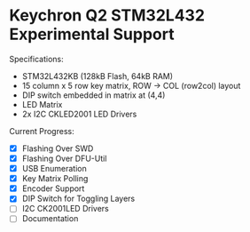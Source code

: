 # Keychron Q2 STM32L432 Experimental Support

Specifications:
 - STM32L432KB (128kB Flash, 64kB RAM)
 - 15 column x 5 row key matrix, ROW -> COL (row2col) layout
 - DIP switch embedded in matrix at (4,4)
 - LED Matrix
 - 2x I2C CKLED2001 LED Drivers

Current Progress:
 - [x] Flashing Over SWD
 - [x] Flashing Over DFU-Util
 - [x] USB Enumeration
 - [x] Key Matrix Polling
 - [x] Encoder Support
 - [x] DIP Switch for Toggling Layers
 - [ ] I2C CK2001LED Drivers
 - [ ] Documentation

